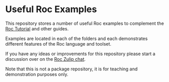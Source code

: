 # Useful Roc Examples

This repository stores a number of useful Roc examples to complement the [Roc Tutorial](https://www.roc-lang.org/tutorial) and other guides. 

Examples are located in each of the folders and each demonstrates different features of the Roc language and toolset.

If you have any ideas or improvements for this repository please start a discussion over on the [Roc Zulip chat](https://roc.zulipchat.com/).

Note that this is not a package repository, it is for teaching and demonstration purposes only.



